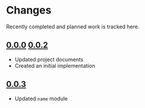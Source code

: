 # Changes
Recently completed and planned work is tracked here.

## [0.0.0](.) [0.0.2](.)
- Updated project documents
- Created an initial implementation

## [0.0.3](.)
- Updated `name` module
